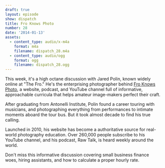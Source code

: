 ```yaml
---
draft: true
layout: episode
show: dispatch
title: Fro Knows Photo
number: 28
date: '2014-01-13'
assets:
  - content_type: audio/x-m4a
    format: m4a
    filename: dispatch_28.m4a
  - content_type: audio/ogg
    format: ogg
    filename: dispatch_28.ogg
---
```

This week, it's a high octane discussion with Jared Polin, known widely online at "The Fro." He's the enterprising photographer behind [Fro Knows Photo](http://froknowsphoto.com), a website, podcast, and YouTube channel full of informative, approachable curricula that helps amateur image-makers perfect their craft.

After graduating from Antonelli Institute, Polin found a career touring with musicians, and photographing everything from performances to intimate moments aboard the tour bus. But it took almost decade to find his true calling.

Launched in 2010, his website has become a authoritative source for real-world photography education. Over 260,000 people subscribe to his YouTube channel, and his podcast, Raw Talk, is heard weekly around the world.

Don't miss this informative discussion covering small business finance woes, hiring assistants, and how to calculate a proper hourly rate.